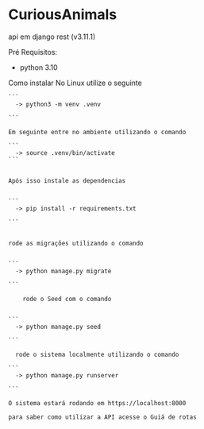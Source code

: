 # CuriousAnimals
api em django rest (v3.11.1)


Pré Requisitos:
  - python 3.10

Como instalar
    No Linux utilize o seguinte

    ```
      -> python3 -m venv .venv

    ```

    Em seguinte entre no ambiente utilizando o comando

    ```
      -> source .venv/bin/activate
    ```


    Após isso instale as dependencias


    ```
      -> pip install -r requirements.txt

    ```


    rode as migrações utilizando o comando


    ```
      -> python manage.py migrate

    ```

        rode o Seed com o comando


    ```
      -> python manage.py seed

    ```

      rode o sistema localmente utilizando o comando

    ```
      -> python manage.py runserver

    ```

    O sistema estará rodando em https://localhost:8000

    para saber como utilizar a API acesse o Guiá de rotas